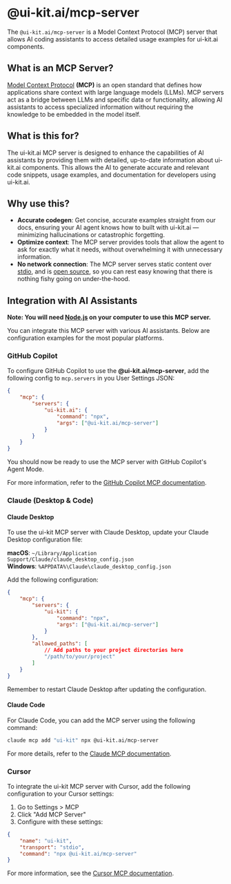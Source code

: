 # @ui-kit.ai/mcp-server

The `@ui-kit.ai/mcp-server` is a Model Context Protocol (MCP) server that allows
AI coding assistants to access detailed usage examples for ui-kit.ai components.

## What is an MCP Server?

[Model Context Protocol](https://modelcontextprotocol.io/introduction) **(MCP)** is an open standard that defines how applications share context with large language models (LLMs). MCP servers act as a bridge between LLMs and specific data or functionality, allowing AI assistants to access specialized information without requiring the knowledge to be embedded in the model itself.

## What is this for?

The ui-kit.ai MCP server is designed to enhance the capabilities of AI assistants by providing them with detailed, up-to-date information about ui-kit.ai components. This allows the AI to generate accurate and relevant code snippets, usage examples, and documentation for developers using ui-kit.ai.

## Why use this?

- **Accurate codegen**: Get concise, accurate examples straight from our docs, ensuring your
  AI agent knows how to built with ui-kit.ai — minimizing hallucinations or catastrophic forgetting.
- **Optimize context**: The MCP server provides tools that allow the agent to
  ask for exactly what it needs, without overwhelming it with unnecessary information.
- **No network connection**: The MCP server serves static content over
  [stdio](https://modelcontextprotocol.io/docs/concepts/transports#standard-input%2Foutput-stdio),
  and is [open
  source](https://github.com/alex-mcgovern/ui-kit.ai/tree/main/packages/mcp-server),
  so you can rest easy knowing that there is nothing fishy going on under-the-hood.

## Integration with AI Assistants

**Note: You will need [Node.js](https://nodejs.org/) on your computer to
use this MCP server.**

You can integrate this MCP server with various AI assistants. Below are configuration examples for the most popular platforms.

### GitHub Copilot

To configure GitHub Copilot to use the **@ui-kit.ai/mcp-server**, add the
following config to `mcp.servers` in you User Settings JSON:

```json
{
    "mcp": {
        "servers": {
            "ui-kit.ai": {
                "command": "npx",
                "args": ["@ui-kit.ai/mcp-server"]
            }
        }
    }
}
```

You should now be ready to use the MCP server with GitHub Copilot's Agent Mode.

For more information, refer to the [GitHub Copilot MCP documentation](https://docs.github.com/en/copilot/customizing-copilot/extending-copilot-chat-with-mcp).

### Claude (Desktop & Code)

#### Claude Desktop

To use the ui-kit MCP server with Claude Desktop, update your Claude Desktop configuration file:

**macOS**: `~/Library/Application Support/Claude/claude_desktop_config.json`  
**Windows**: `%APPDATA%\Claude\claude_desktop_config.json`

Add the following configuration:

```json
{
    "mcp": {
        "servers": {
            "ui-kit": {
                "command": "npx",
                "args": ["@ui-kit.ai/mcp-server"]
            }
        },
        "allowed_paths": [
            // Add paths to your project directories here
            "/path/to/your/project"
        ]
    }
}
```

Remember to restart Claude Desktop after updating the configuration.

#### Claude Code

For Claude Code, you can add the MCP server using the following command:

```bash
claude mcp add "ui-kit" npx @ui-kit.ai/mcp-server
```

For more details, refer to the [Claude MCP documentation](https://docs.anthropic.com/en/docs/claude-code/tutorials#set-up-model-context-protocol-mcp).

### Cursor

To integrate the ui-kit MCP server with Cursor, add the following configuration to your Cursor settings:

1. Go to Settings > MCP
2. Click "Add MCP Server"
3. Configure with these settings:

```json
{
    "name": "ui-kit",
    "transport": "stdio",
    "command": "npx @ui-kit.ai/mcp-server"
}
```

For more information, see the [Cursor MCP documentation](https://docs.cursor.com/context/model-context-protocol).
